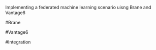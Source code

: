 Implementing a federated machine learning scenario uisng Brane and Vantage6 

#Brane


#Vantage6



#Integration
